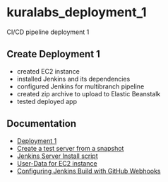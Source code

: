 # kuralabs_deployment_1
CI/CD pipeline deployment 1


## Create Deployment 1
- created EC2 instance
- installed Jenkins and its dependencies
- configured Jenkins for multibranch pipeline
- created zip archive to upload to Elastic Beanstalk
- tested deployed app


## Documentation
- [Deployment 1](https://github.com/angela-andrews/kuralabs_deployment_1/blob/main/Deployment%201%20Documentation.pdf)
- [Create a test server from a snapshot](https://github.com/angela-andrews/kuralabs_deployment_1/blob/main/Create%20a%20test%20server%20from%20a%20snapshot.pdf)
- [Jenkins Server Install script](https://github.com/angela-andrews/kuralabs_deployment_1/blob/main/deploy1-install.sh)
- [User-Data for EC2 instance](https://github.com/angela-andrews/kuralabs_deployment_1/blob/main/user-data)
- [Configuring Jenkins Build with GitHub Webhooks](https://github.com/angela-andrews/kuralabs_deployment_1/blob/main/config-jenkinks.md)
